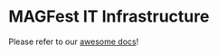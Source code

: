 # MAGFest IT Infrastructure

Please refer to our [awesome docs](https://magfest.github.io/infrastructure)!
